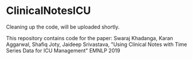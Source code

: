 # ClinicalNotesICU
Cleaning up the code, will be uploaded shortly.

This repository contains code for the paper:
Swaraj Khadanga, Karan Aggarwal, Shafiq Joty, Jaideep Srivastava, "Using Clinical Notes with Time Series Data for ICU Management" EMNLP 2019

